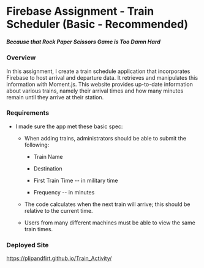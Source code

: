# Firebase Assignment - Train Scheduler (Basic - Recommended)

##### _Because that Rock Paper Scissors Game is Too Damn Hard_

### Overview

In this assignment, I create a train schedule application that incorporates Firebase to host arrival and departure data. It retrieves and manipulates this information with Moment.js. This website provides up-to-date information about various trains, namely their arrival times and how many minutes remain until they arrive at their station.

### Requirements

* I made sure the app met these basic spec:
  
  * When adding trains, administrators should be able to submit the following:
    
    * Train Name
    
    * Destination 
    
    * First Train Time -- in military time
    
    * Frequency -- in minutes
  
  * The code calculates when the next train will arrive; this should be relative to the current time.
  
  * Users from many different machines must be able to view the same train times.

### Deployed Site
https://plipandfirt.github.io/Train_Activity/
